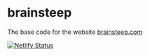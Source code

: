# brainsteep
The base code for the website [brainsteep.com](https://brainsteep.com)

[![Netlify Status](https://api.netlify.com/api/v1/badges/67ed778e-a27e-4537-9ddc-4eda95ca5d12/deploy-status)](https://app.netlify.com/sites/sad-payne-3e5b1b/deploys)
